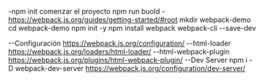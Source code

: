-npm init 
comenzar el proyecto
npm run buold
-https://webpack.js.org/guides/getting-started/#root
mkdir webpack-demo
cd webpack-demo
npm init -y
npm install webpack webpack-cli --save-dev

--Configuración
https://webpack.js.org/configuration/
--html-loader
https://webpack.js.org/loaders/html-loader/
--html-webpack-plugin
https://webpack.js.org/plugins/html-webpack-plugin/
--Dev Server
npm i -D webpack-dev-server
https://webpack.js.org/configuration/dev-server/